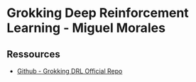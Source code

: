 # Grokking Deep Reinforcement Learning - Miguel Morales





## Ressources

- [Github - Grokking DRL Official Repo](https://github.com/mimoralea/gdrl)

